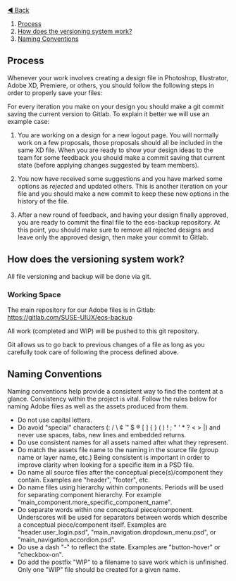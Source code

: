 [◀️ Back](https://gitlab.com/SUSE-UIUX/eos/wikis/home#designing-the-eos-project)


1. [Process](#process)
2. [How does the versioning system work?](#how-does-the-versioning-system-work)
3. [Naming Conventions](#naming-conventions)

## Process

Whenever your work involves creating a design file in Photoshop, Illustrator, Adobe XD, Premiere, or others, you should follow the following steps in order to properly save your files:

For every iteration you make on your design you should make a git commit saving the current version to Gitlab. To explain it better we will use an example case:

1. You are working on a design for a new logout page. You will normally work on a few proposals, those proposals should all be included in the same XD file. When you are ready to show your design ideas to the team for some feedback you should make a commit saving that current state (before applying changes suggested by team members). 

2. You now have received some suggestions and you have marked some options as *rejected* and updated others. This is another iteration on your file and you should make a new commit to keep these new options in the history of the file. 

3. After a new round of feedback, and having your design finally approved, you are ready to commit the final file to the eos-backup repository. At this point, you should make sure to remove all rejected designs and leave only the approved design, then make your commit to Gitlab. 

## How does the versioning system work?
All file versioning and backup will be done via git.

### Working Space
The main repository for our Adobe files is in Gitlab: 
https://gitlab.com/SUSE-UIUX/eos-backup

All work (completed and WIP) will be pushed to this git repository. 

Git allows us to go back to previous changes of a file as long as you carefully took care of following the process defined above. 

## Naming Conventions
Naming conventions help provide a consistent way to find the content at a glance. Consistency within the project is vital. Follow the rules below for naming Adobe files as well as the assets produced from them.

* Do not use capital letters.
* Do avoid "special" characters (: / \ ¢ ™ $ ® [ ] { } ( ) ! ; " ' * ? < > |) and never use spaces, tabs, new lines and embedded returns.
* Do use consistent names for all assets named after what they represent.
* Do match the assets file name to the naming in the source file (group name or layer name, etc.) Being consistent is important in order to improve clarity when looking for a specific item in a PSD file.
* Do name all source files after the conceptual piece(s)/component they contain. Examples are "header", "footer", etc.
* Do name files using hierarchy within components. Periods will be used for separating component hierarchy. For example  "main_component.more_specific_component_name".
* Do separate words within one conceptual piece/component. Underscores will be used for separators between words which describe a conceptual piece/component itself. Examples are "header.user_login.psd",  "main_navigation.dropdown_menu.psd", or "main_navigation.accordion.psd".
* Do use a dash "-" to reflect the state. Examples are "button-hover" or "checkbox-on".
* Do add the postfix "WIP" to a filename to save work which is unfinished. Only one "WIP" file should be created for a given name.


